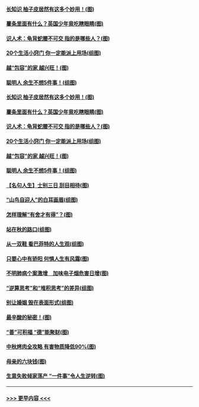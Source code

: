 #### [长知识 柚子皮居然有这多个妙用！(图)](../pages/p8/907425.md?t=09171822) 
#### [薯条里面有什么？英国少年竟吃瞎眼睛(图)](../pages/p8/907381.md?t=09171822) 
#### [识人术：龟背蛇腰不可交 指的是哪些人？(图)](../pages/p8/907503.md?t=09171822) 
#### [20个生活小窍门 你一定能派上用场(组图)](../pages/p8/907510.md?t=09171822) 
#### [越“包容”的家 越兴旺！(图)](../pages/p8/907328.md?t=09171822) 
#### [聪明人 余生不想5件事！(组图)](../pages/p8/907364.md?t=09171822) 
#### [长知识 柚子皮居然有这多个妙用！(图)](../pages/p8/907425.md?t=09171822) 
#### [薯条里面有什么？英国少年竟吃瞎眼睛(图)](../pages/p8/907381.md?t=09171822) 
#### [识人术：龟背蛇腰不可交 指的是哪些人？(图)](../pages/p8/907503.md?t=09171822) 
#### [20个生活小窍门 你一定能派上用场(组图)](../pages/p8/907510.md?t=09171822) 
#### [越“包容”的家 越兴旺！(图)](../pages/p8/907328.md?t=09171822) 
#### [聪明人 余生不想5件事！(组图)](../pages/p8/907364.md?t=09171822) 
#### [【名句人生】士别三日 刮目相待(图)](../pages/p8/906988.md?t=09171822) 
#### [“山鸟自迎人”的白耳画眉(组图)](../pages/p8/907332.md?t=09171822) 
#### [怎样理解“有舍才有得”？(图)](../pages/p8/906872.md?t=09171822) 
#### [站在秋的路口(组图)](../pages/p8/906914.md?t=09171822) 
#### [从一双鞋 看巴菲特的人生观(组图)](../pages/p8/907311.md?t=09171822) 
#### [只要心中有骄阳 何惧人生有风霜(图)](../pages/p8/907320.md?t=09171822) 
#### [不明肺病个案激增　加味电子烟危害日增(图)](../pages/p8/907307.md?t=09171822) 
#### [“逆算思考”和“堆积思考”的差异(组图)](../pages/p8/907229.md?t=09171822) 
#### [别让婚姻 毁在表面形式(组图)](../pages/p8/907118.md?t=09171822) 
#### [最辛酸的秘密！(图)](../pages/p8/906327.md?t=09171822) 
#### [“善”可积福 “德”能聚财(图)](../pages/p8/906906.md?t=09171822) 
#### [中秋烤肉全攻略 有害物质降低90%(图)](../pages/p8/907227.md?t=09171822) 
#### [母亲的六块钱(图)](../pages/p8/907107.md?t=09171822) 
#### [生意失败倾家荡产 “一件事”令人生逆转(图)](../pages/p8/907101.md?t=09171822) 

----
#### [ >>> 更早内容 <<< ](../indexes/p8-earlier.md)
